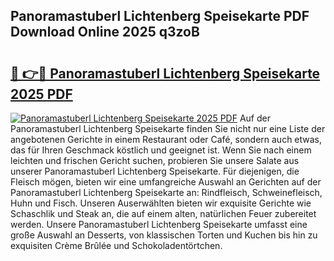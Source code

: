 ## Panoramastuberl Lichtenberg Speisekarte PDF Download Online 2025 q3zoB

# <h2><a href="http://gc7e718.nevu.top/?p=Panoramastuberl+Lichtenberg+Speisekarte">🔗 👉🔴 Panoramastuberl Lichtenberg Speisekarte 2025 PDF</a></h2>

[![Panoramastuberl Lichtenberg Speisekarte 2025 PDF](https://i.imgur.com/dBaPXMq.png)](http://gc7e718.nevu.top/?p=Panoramastuberl+Lichtenberg+Speisekarte)
Auf der Panoramastuberl Lichtenberg Speisekarte finden Sie nicht nur eine Liste der angebotenen Gerichte in einem Restaurant oder Café, sondern auch etwas, das für Ihren Geschmack köstlich und geeignet ist. Wenn Sie nach einem leichten und frischen Gericht suchen, probieren Sie unsere Salate aus unserer Panoramastuberl Lichtenberg Speisekarte. Für diejenigen, die Fleisch mögen, bieten wir eine umfangreiche Auswahl an Gerichten auf der Panoramastuberl Lichtenberg Speisekarte an: Rindfleisch, Schweinefleisch, Huhn und Fisch. Unseren Auserwählten bieten wir exquisite Gerichte wie Schaschlik und Steak an, die auf einem alten, natürlichen Feuer zubereitet werden. Unsere Panoramastuberl Lichtenberg Speisekarte umfasst eine große Auswahl an Desserts, von klassischen Torten und Kuchen bis hin zu exquisiten Crème Brûlée und Schokoladentörtchen.
